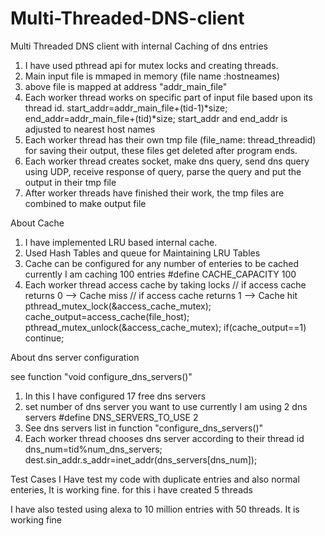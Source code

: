 Multi-Threaded-DNS-client
=========================

Multi Threaded DNS client with internal Caching of dns entries


1. I have used pthread api for mutex locks and creating threads.
2. Main input file is mmaped in memory (file name :hostneames)
3. above file is mapped at address "addr_main_file"
4. Each worker thread works on specific part of input file based upon its thread id.
             start_addr=addr_main_file+(tid-1)*size;
             end_addr=addr_main_file+(tid)*size;
    start_addr and end_addr is adjusted to nearest host names
5. Each worker thread has their own tmp file (file_name: thread_threadid) for saving their output, these files get deleted after program ends.
6. Each worker thread creates socket, make dns query, send dns query using UDP, receive response of query, parse the query and put the output in their tmp file
7. After worker threads have finished their work, the tmp files are combined to make output file

About  Cache
1. I have implemented LRU based internal cache.
2. Used Hash Tables and queue for Maintaining LRU Tables
3. Cache can be configured for any number of enteries to be cached
    currently I am caching 100 entries
       #define CACHE_CAPACITY 100
4. Each worker thread access cache by taking locks
                // if access cache returns 0 --> Cache miss 
                // if access cache returns 1 --> Cache hit
                pthread_mutex_lock(&access_cache_mutex);
                cache_output=access_cache(file_host);
                pthread_mutex_unlock(&access_cache_mutex);
                if(cache_output==1)
                        continue;

About dns server configuration

see function "void configure_dns_servers()"

1. In this I have configured 17 free dns servers
2. set number of dns server you want to use
   currently I am using 2 dns servers
   #define DNS_SERVERS_TO_USE 2
3. See dns servers list in function "configure_dns_servers()"
4. Each worker thread chooses dns server according to their thread id
        dns_num=tid%num_dns_servers;
        dest.sin_addr.s_addr=inet_addr(dns_servers[dns_num]);


Test Cases
I Have test my code with duplicate entries and also normal enteries, It is working fine. for this i have created 5 threads

I have also tested using alexa to 10 million entries with 50 threads. It is working fine
